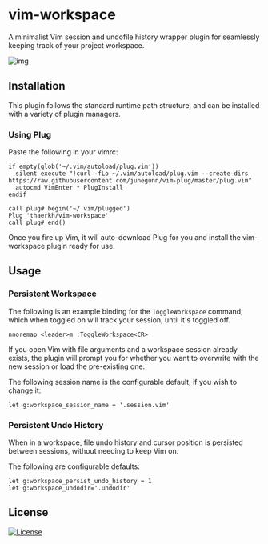 vim-workspace
=========
A minimalist Vim session and undofile history wrapper plugin for seamlessly keeping track of your project workspace.

![img](https://raw.githubusercontent.com/thaerkh/vim-workspace/master/wiki/screenshots/demo.gif)

## Installation
This plugin follows the standard runtime path structure, and can be installed with a variety of plugin managers.
### Using Plug
Paste the following in your vimrc:
```
if empty(glob('~/.vim/autoload/plug.vim'))
  silent execute "!curl -fLo ~/.vim/autoload/plug.vim --create-dirs https://raw.githubusercontent.com/junegunn/vim-plug/master/plug.vim"
  autocmd VimEnter * PlugInstall
endif

call plug# begin('~/.vim/plugged')
Plug 'thaerkh/vim-workspace'
call plug# end()
```
Once you fire up Vim, it will auto-download Plug for you and install the vim-workspace plugin ready for use.
## Usage
### Persistent Workspace
The following is an example binding for the `ToggleWorkspace` command, which when toggled on will track your session, until it's toggled off.
```
nnoremap <leader>m :ToggleWorkspace<CR>
```
If you open Vim with file arguments and a workspace session already exists, the plugin will prompt you for whether you want to overwrite with the new session or load the pre-existing one.

The following session name is the configurable default, if you wish to change it:
```
let g:workspace_session_name = '.session.vim'
```
### Persistent Undo History

When in a workspace, file undo history and cursor position is persisted between sessions, without needing to keep Vim on.

The following are configurable defaults:
```
let g:workspace_persist_undo_history = 1
let g:workspace_undodir='.undodir'
```
## License
[![License](https://img.shields.io/badge/License-Apache%202.0-blue.svg)](https://opensource.org/licenses/Apache-2.0)
